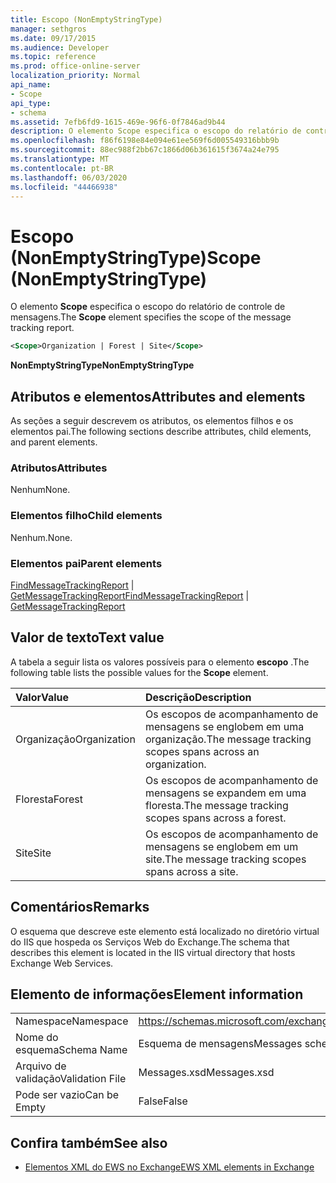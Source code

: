 ```yaml
---
title: Escopo (NonEmptyStringType)
manager: sethgros
ms.date: 09/17/2015
ms.audience: Developer
ms.topic: reference
ms.prod: office-online-server
localization_priority: Normal
api_name:
- Scope
api_type:
- schema
ms.assetid: 7efb6fd9-1615-469e-96f6-0f7846ad9b44
description: O elemento Scope especifica o escopo do relatório de controle de mensagens.
ms.openlocfilehash: f86f6198e84e094e61ee569f6d005549316bbb9b
ms.sourcegitcommit: 88ec988f2bb67c1866d06b361615f3674a24e795
ms.translationtype: MT
ms.contentlocale: pt-BR
ms.lasthandoff: 06/03/2020
ms.locfileid: "44466938"
---
```

# <a name="scope-nonemptystringtype"></a><span data-ttu-id="2a560-103">Escopo (NonEmptyStringType)</span><span class="sxs-lookup"><span data-stu-id="2a560-103">Scope (NonEmptyStringType)</span></span>

<span data-ttu-id="2a560-104">O elemento **Scope** especifica o escopo do relatório de controle de mensagens.</span><span class="sxs-lookup"><span data-stu-id="2a560-104">The **Scope** element specifies the scope of the message tracking report.</span></span> 
  
```XML
<Scope>Organization | Forest | Site</Scope>
```

 <span data-ttu-id="2a560-105">**NonEmptyStringType**</span><span class="sxs-lookup"><span data-stu-id="2a560-105">**NonEmptyStringType**</span></span>
## <a name="attributes-and-elements"></a><span data-ttu-id="2a560-106">Atributos e elementos</span><span class="sxs-lookup"><span data-stu-id="2a560-106">Attributes and elements</span></span>

<span data-ttu-id="2a560-107">As seções a seguir descrevem os atributos, os elementos filhos e os elementos pai.</span><span class="sxs-lookup"><span data-stu-id="2a560-107">The following sections describe attributes, child elements, and parent elements.</span></span>
  
### <a name="attributes"></a><span data-ttu-id="2a560-108">Atributos</span><span class="sxs-lookup"><span data-stu-id="2a560-108">Attributes</span></span>

<span data-ttu-id="2a560-109">Nenhum</span><span class="sxs-lookup"><span data-stu-id="2a560-109">None.</span></span>
  
### <a name="child-elements"></a><span data-ttu-id="2a560-110">Elementos filho</span><span class="sxs-lookup"><span data-stu-id="2a560-110">Child elements</span></span>

<span data-ttu-id="2a560-111">Nenhum.</span><span class="sxs-lookup"><span data-stu-id="2a560-111">None.</span></span>
  
### <a name="parent-elements"></a><span data-ttu-id="2a560-112">Elementos pai</span><span class="sxs-lookup"><span data-stu-id="2a560-112">Parent elements</span></span>

<span data-ttu-id="2a560-113">[FindMessageTrackingReport](findmessagetrackingreport.md)  |  [GetMessageTrackingReport](getmessagetrackingreport.md)</span><span class="sxs-lookup"><span data-stu-id="2a560-113">[FindMessageTrackingReport](findmessagetrackingreport.md) | [GetMessageTrackingReport](getmessagetrackingreport.md)</span></span>
  
## <a name="text-value"></a><span data-ttu-id="2a560-114">Valor de texto</span><span class="sxs-lookup"><span data-stu-id="2a560-114">Text value</span></span>

<span data-ttu-id="2a560-115">A tabela a seguir lista os valores possíveis para o elemento **escopo** .</span><span class="sxs-lookup"><span data-stu-id="2a560-115">The following table lists the possible values for the **Scope** element.</span></span> 
  
|<span data-ttu-id="2a560-116">**Valor**</span><span class="sxs-lookup"><span data-stu-id="2a560-116">**Value**</span></span>|<span data-ttu-id="2a560-117">**Descrição**</span><span class="sxs-lookup"><span data-stu-id="2a560-117">**Description**</span></span>|
|:-----|:-----|
|<span data-ttu-id="2a560-118">Organização</span><span class="sxs-lookup"><span data-stu-id="2a560-118">Organization</span></span>  <br/> |<span data-ttu-id="2a560-119">Os escopos de acompanhamento de mensagens se englobem em uma organização.</span><span class="sxs-lookup"><span data-stu-id="2a560-119">The message tracking scopes spans across an organization.</span></span>  <br/> |
|<span data-ttu-id="2a560-120">Floresta</span><span class="sxs-lookup"><span data-stu-id="2a560-120">Forest</span></span>  <br/> |<span data-ttu-id="2a560-121">Os escopos de acompanhamento de mensagens se expandem em uma floresta.</span><span class="sxs-lookup"><span data-stu-id="2a560-121">The message tracking scopes spans across a forest.</span></span>  <br/> |
|<span data-ttu-id="2a560-122">Site</span><span class="sxs-lookup"><span data-stu-id="2a560-122">Site</span></span>  <br/> |<span data-ttu-id="2a560-123">Os escopos de acompanhamento de mensagens se englobem em um site.</span><span class="sxs-lookup"><span data-stu-id="2a560-123">The message tracking scopes spans across a site.</span></span>  <br/> |
   
## <a name="remarks"></a><span data-ttu-id="2a560-124">Comentários</span><span class="sxs-lookup"><span data-stu-id="2a560-124">Remarks</span></span>

<span data-ttu-id="2a560-125">O esquema que descreve este elemento está localizado no diretório virtual do IIS que hospeda os Serviços Web do Exchange.</span><span class="sxs-lookup"><span data-stu-id="2a560-125">The schema that describes this element is located in the IIS virtual directory that hosts Exchange Web Services.</span></span>
  
## <a name="element-information"></a><span data-ttu-id="2a560-126">Elemento de informações</span><span class="sxs-lookup"><span data-stu-id="2a560-126">Element information</span></span>

|||
|:-----|:-----|
|<span data-ttu-id="2a560-127">Namespace</span><span class="sxs-lookup"><span data-stu-id="2a560-127">Namespace</span></span>  <br/> |https://schemas.microsoft.com/exchange/services/2006/messages  <br/> |
|<span data-ttu-id="2a560-128">Nome do esquema</span><span class="sxs-lookup"><span data-stu-id="2a560-128">Schema Name</span></span>  <br/> |<span data-ttu-id="2a560-129">Esquema de mensagens</span><span class="sxs-lookup"><span data-stu-id="2a560-129">Messages schema</span></span>  <br/> |
|<span data-ttu-id="2a560-130">Arquivo de validação</span><span class="sxs-lookup"><span data-stu-id="2a560-130">Validation File</span></span>  <br/> |<span data-ttu-id="2a560-131">Messages.xsd</span><span class="sxs-lookup"><span data-stu-id="2a560-131">Messages.xsd</span></span>  <br/> |
|<span data-ttu-id="2a560-132">Pode ser vazio</span><span class="sxs-lookup"><span data-stu-id="2a560-132">Can be Empty</span></span>  <br/> |<span data-ttu-id="2a560-133">False</span><span class="sxs-lookup"><span data-stu-id="2a560-133">False</span></span>  <br/> |
   
## <a name="see-also"></a><span data-ttu-id="2a560-134">Confira também</span><span class="sxs-lookup"><span data-stu-id="2a560-134">See also</span></span>



- [<span data-ttu-id="2a560-135">Elementos XML do EWS no Exchange</span><span class="sxs-lookup"><span data-stu-id="2a560-135">EWS XML elements in Exchange</span></span>](ews-xml-elements-in-exchange.md)

